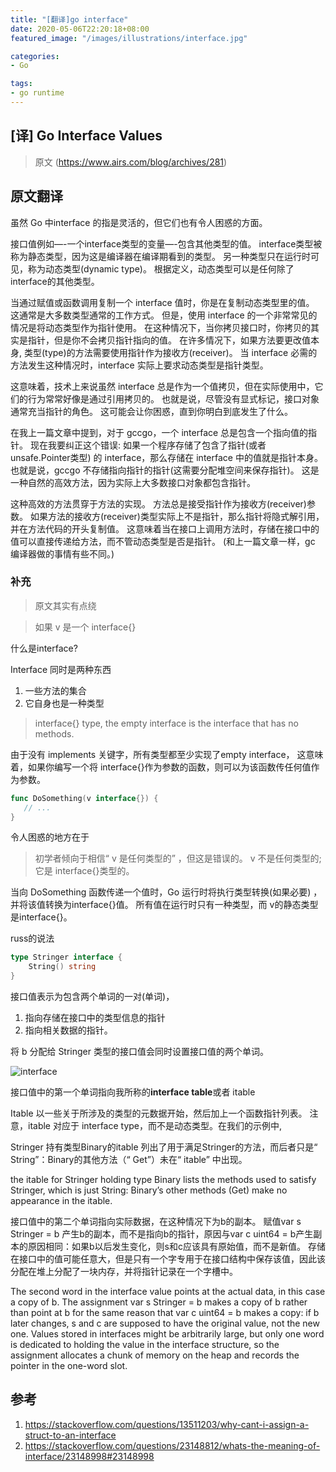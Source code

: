 ```yaml
---
title: "[翻译]go interface"
date: 2020-05-06T22:20:18+08:00
featured_image: "/images/illustrations/interface.jpg"

categories:
- Go

tags:
- go runtime
---
```


## [译] Go Interface Values

> 原文 (https://www.airs.com/blog/archives/281)

## 原文翻译
虽然 Go 中interface 的指是灵活的，但它们也有令人困惑的方面。

<!--more-->

接口值例如—-一个interface类型的变量—-包含其他类型的值。 interface类型被称为静态类型，因为这是编译器在编译期看到的类型。 另一种类型只在运行时可见，称为动态类型(dynamic type)。 根据定义，动态类型可以是任何除了interface的其他类型。

当通过赋值或函数调用复制一个 interface 值时，你是在复制动态类型里的值。 这通常是大多数类型通常的工作方式。 但是，使用 interface 的一个非常常见的情况是将动态类型作为指针使用。 在这种情况下，当你拷贝接口时，你拷贝的其实是指针，但是你不会拷贝指针指向的值。 在许多情况下，如果方法要更改值本身, 类型(type)的方法需要使用指针作为接收方(receiver)。 当 interface 必需的方法发生这种情况时，interface 实际上要求动态类型是指针类型。

这意味着，技术上来说虽然 interface 总是作为一个值拷贝，但在实际使用中，它们的行为常常好像是通过引用拷贝的。 也就是说，尽管没有显式标记，接口对象通常充当指针的角色。 这可能会让你困惑，直到你明白到底发生了什么。

在我上一篇文章中提到，对于 gccgo，一个 interface 总是包含一个指向值的指针。 现在我要纠正这个错误: 如果一个程序存储了包含了指针(或者unsafe.Pointer类型) 的 interface，那么存储在 interface 中的值就是指针本身。 也就是说，gccgo 不存储指向指针的指针(这需要分配堆空间来保存指针)。 这是一种自然的高效方法，因为实际上大多数接口对象都包含指针。

这种高效的方法贯穿于方法的实现。 方法总是接受指针作为接收方(receiver)参数。 如果方法的接收方(receiver)类型实际上不是指针，那么指针将隐式解引用，并在方法代码的开头复制值。 这意味着当在接口上调用方法时，存储在接口中的值可以直接传递给方法，而不管动态类型是否是指针。 (和上一篇文章一样，gc 编译器做的事情有些不同。)

### 补充
> 原文其实有点绕

> 如果 v 是一个 interface{}

什么是interface?

Interface 同时是两种东西

1. 一些方法的集合
2. 它自身也是一种类型

> interface{} type, the empty interface is the interface that has no methods.

由于没有 implements 关键字，所有类型都至少实现了empty interface， 这意味着，如果你编写一个将 interface{}作为参数的函数，则可以为该函数传任何值作为参数。
```go
func DoSomething(v interface{}) {
   // ...
}
```
令人困惑的地方在于

> 初学者倾向于相信“ v 是任何类型的” ，但这是错误的。
> v 不是任何类型的; 它是 interface{}类型的。

当向 DoSomething 函数传递一个值时，Go 运行时将执行类型转换(如果必要) ，并将该值转换为interface{}值。 所有值在运行时只有一种类型，而 v的静态类型是interface{}。

russ的说法
```go
type Stringer interface {
    String() string
}
```
接口值表示为包含两个单词的一对(单词)，

1. 指向存储在接口中的类型信息的指针
2. 指向相关数据的指针。

将 b 分配给 Stringer 类型的接口值会同时设置接口值的两个单词。

![interface](https://i.stack.imgur.com/H78Bz.png)

接口值中的第一个单词指向我所称的**interface table**或者 itable

Itable 以一些关于所涉及的类型的元数据开始，然后加上一个函数指针列表。 注意，itable 对应于 interface type，而不是动态类型。在我们的示例中,

Stringer 持有类型Binary的itable 列出了用于满足Stringer的方法，而后者只是“ String”：Binary的其他方法（“ Get”）未在“ itable” 中出现。

the itable for Stringer holding type Binary lists the methods used to satisfy Stringer, which is just String: Binary’s other methods (Get) make no appearance in the itable.

接口值中的第二个单词指向实际数据，在这种情况下为b的副本。
赋值var s Stringer = b 产生b的副本，而不是指向b的指针，原因与var c uint64 = b产生副本的原因相同：如果b以后发生变化，则s和c应该具有原始值，而不是新值。
存储在接口中的值可能任意大，但是只有一个字专用于在接口结构中保存该值，因此该分配在堆上分配了一块内存，并将指针记录在一个字槽中。

The second word in the interface value points at the actual data, in this case a copy of b.
The assignment var s Stringer = b makes a copy of b rather than point at b for the same reason that var c uint64 = b makes a copy: if b later changes, s and c are supposed to have the original value, not the new one.
Values stored in interfaces might be arbitrarily large, but only one word is dedicated to holding the value in the interface structure, so the assignment allocates a chunk of memory on the heap and records the pointer in the one-word slot.

## 参考
1. https://stackoverflow.com/questions/13511203/why-cant-i-assign-a-struct-to-an-interface
2. https://stackoverflow.com/questions/23148812/whats-the-meaning-of-interface/23148998#23148998
